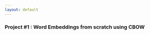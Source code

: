 ```yaml
---
layout: default
---
```

<!-- Your content goes here -->
### Project #1 : Word Embeddings from scratch using CBOW
